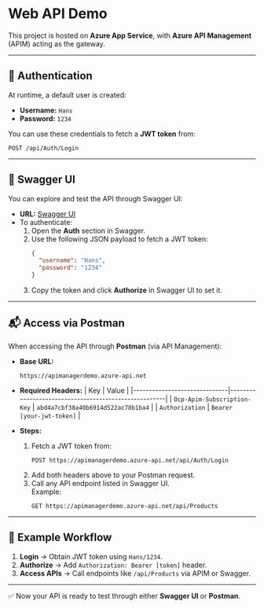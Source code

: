 # Web API Demo

This project is hosted on **Azure App Service**, with **Azure API Management** (APIM) acting as the gateway.

---

## 🔑 Authentication

At runtime, a default user is created:

- **Username:** `Hans`  
- **Password:** `1234`  

You can use these credentials to fetch a **JWT token** from:

```
POST /api/Auth/Login
```

---

## 📖 Swagger UI

You can explore and test the API through Swagger UI:

- **URL:** [Swagger UI](https://webapidemo-g8hhepfng7dqa2hx.australiaeast-01.azurewebsites.net/)  
- To authenticate:
  1. Open the **Auth** section in Swagger.
  2. Use the following JSON payload to fetch a JWT token:
     ```json
     {
       "username": "Hans",
       "password": "1234"
     }
     ```
  3. Copy the token and click **Authorize** in Swagger UI to set it.

---

## 📬 Access via Postman

When accessing the API through **Postman** (via API Management):

- **Base URL:**  
  ```
  https://apimanagerdemo.azure-api.net
  ```

- **Required Headers:**
  | Key                         | Value                                                |
  |------------------------------|------------------------------------------------------|
  | `Ocp-Apim-Subscription-Key` | `abd4a7cbf38a40b6914d522ac78b1ba4`                   |
  | `Authorization`             | `Bearer [your-jwt-token]`                            |

- **Steps:**
  1. Fetch a JWT token from:
     ```
     POST https://apimanagerdemo.azure-api.net/api/Auth/Login
     ```
  2. Add both headers above to your Postman request.
  3. Call any API endpoint listed in Swagger UI.  
     Example:
     ```
     GET https://apimanagerdemo.azure-api.net/api/Products
     ```

---

## 🚀 Example Workflow

1. **Login** → Obtain JWT token using `Hans/1234`.  
2. **Authorize** → Add `Authorization: Bearer [token]` header.  
3. **Access APIs** → Call endpoints like `/api/Products` via APIM or Swagger.

---

✅ Now your API is ready to test through either **Swagger UI** or **Postman**.
